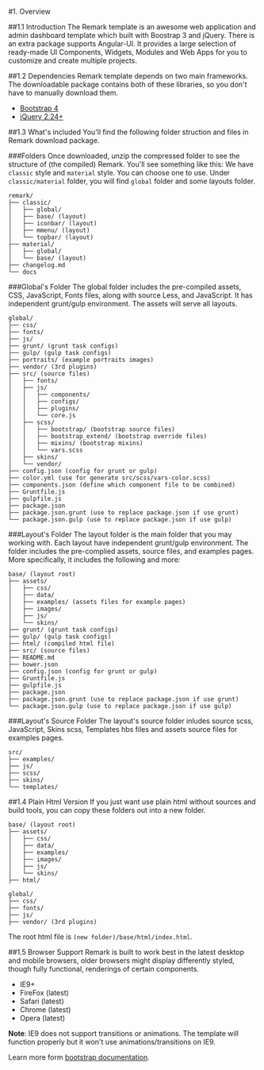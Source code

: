 #1. Overview

##1.1 Introduction
The Remark template is an awesome web application and admin dashboard template which built with Boostrap 3 and jQuery. There is an extra package supports Angular-UI. It provides a large selection of ready-made UI Components, Widgets, Modules and Web Apps for you to customize and create multiple projects.

##1.2 Dependencies
Remark template depends on two main frameworks. The downloadable package contains both of these libraries, so you don't have to manually download them.

* [Bootstrap 4](v4-alpha.getbootstrap.com)
* [jQuery 2.24+](http://jquery.com/)

##1.3 What's included
You'll find the following folder struction and files in Remark download package.

###Folders
Once downloaded, unzip the compressed folder to see the structure of (the compiled) Remark. You'll see something like this:
We have ```classic``` style and ```material``` style. You can choose one to use. Under ```classic/material``` folder, you will find ```global``` folder and some layouts folder.

    remark/
    ├── classic/
    │   ├── global/
    │   ├── base/ (layout)
    │   ├── iconbar/ (layout)
    │   ├── mmenu/ (layout)
    │   └── topbar/ (layout)
    ├── material/
    │   ├── global/
    │   └── base/ (layout)
    ├── changelog.md
    └── docs

###Global's Folder
The global folder includes the pre-compiled assets, CSS, JavaScript, Fonts files, along with source Less, and JavaScript. It has independent grunt/gulp environment. The assets will serve all layouts.

    global/
    ├── css/
    ├── fonts/
    ├── js/
    ├── grunt/ (grunt task configs)
    ├── gulp/ (gulp task configs)
    ├── portraits/ (example portraits images)
    ├── vendor/ (3rd plugins)
    ├── src/ (source files)
    │   ├── fonts/
    │   ├── js/
    │   │   ├── components/
    │   │   ├── configs/
    │   │   ├── plugins/
    │   │   └── core.js
    │   ├── scss/
    │   │   ├── bootstrap/ (bootstrap source files)
    │   │   ├── bootstrap_extend/ (bootstrap override files)
    │   │   ├── mixins/ (bootstrap mixins)
    │   │   └── vars.scss
    │   ├── skins/
    │   └── vendor/
    ├── config.json (config for grunt or gulp)
    ├── color.yml (use for generate src/scss/vars-color.scss)
    ├── components.json (define which component file to be combined)
    ├── Gruntfile.js
    ├── gulpfile.js
    ├── package.json
    ├── package.json.grunt (use to replace package.json if use grunt)
    └── package.json.gulp (use to replace package.json if use gulp)

###Layout's Folder
The layout folder is the main folder that you may working with. Each layout have independent grunt/gulp environment. The folder includes the pre-complied assets, source files, and examples pages. More specifically, it includes the following and more:

    base/ (layout root)
    ├── assets/
    │   ├── css/
    │   ├── data/
    │   ├── examples/ (assets files for example pages)
    │   ├── images/
    │   ├── js/
    │   └── skins/
    ├── grunt/ (grunt task configs)
    ├── gulp/ (gulp task configs)
    ├── html/ (compiled html file)
    ├── src/ (source files)
    ├── README.md
    ├── bower.json
    ├── config.json (config for grunt or gulp)
    ├── Gruntfile.js
    ├── gulpfile.js
    ├── package.json
    ├── package.json.grunt (use to replace package.json if use grunt)
    └── package.json.gulp (use to replace package.json if use gulp)

###Layout's Source Folder
The layout's source folder inludes source scss, JavaScript, Skins scss, Templates hbs files and assets source files for examples pages.

    src/
    ├── examples/
    ├── js/
    ├── scss/
    ├── skins/
    └── templates/

##1.4 Plain Html Version
If you just want use plain html without sources and build tools, you can copy these folders out into a new folder.

    base/ (layout root)
    ├── assets/
    │   ├── css/
    │   ├── data/
    │   ├── examples/
    │   ├── images/
    │   ├── js/
    │   └── skins/
    ├── html/

    global/
    ├── css/
    ├── fonts/
    ├── js/
    ├── vendor/ (3rd plugins)

The root html file is `(new folder)/base/html/index.html`.

##1.5 Browser Support
Remark is built to work best in the latest desktop and mobile browsers, older browsers might display differently styled, though fully functional, renderings of certain components.

* IE9+
* FireFox (latest)
* Safari (latest)
* Chrome (latest)
* Opera (latest)

**Note**: IE9 does not support transitions or animations. The template will function properly but it won't use animations/transitions on IE9.

Learn more form [bootstrap documentation](http://getbootstrap.com/getting-started/#support).
